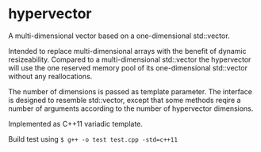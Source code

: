 # hypervector
A multi-dimensional vector based on a one-dimensional std::vector.

Intended to replace multi-dimensional arrays with the benefit of dynamic resizeability. Compared to a multi-dimensional std::vector the hypervector will use the one reserved memory pool of its one-dimensional std::vector without any reallocations.

The number of dimensions is passed as template parameter. The interface is designed to resemble std::vector, except that some methods reqire a number of arguments according to the number of hypervector dimensions.

Implemented as C++11 variadic template. 

Build test using `$ g++ -o test test.cpp -std=c++11`
